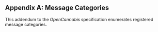 
## Appendix A: Message Categories

This addendum to the _OpenCannabis_ specification enumerates registered message categories.
